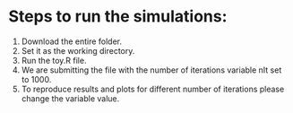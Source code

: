 # Steps to run the simulations:
1) Download the entire folder.
2) Set it as the working directory.
3) Run the toy.R file.
4) We are submitting the file with the number of iterations variable nIt set to 1000.
5) To reproduce results and plots for different number of iterations please change the variable value.

